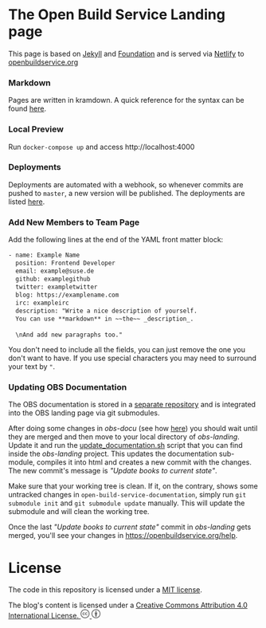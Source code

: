 The Open Build Service Landing page
===================================

This page is based on [Jekyll](https://github.com/mojombo/jekyll) and [Foundation](http://foundation.zurb.com/)
and is served via [Netlify](https://www.netlify.com/) to [openbuildservice.org](http://www.openbuildservice.org)

### Markdown

Pages are written in kramdown. A quick reference for the syntax can be found
[here](https://kramdown.gettalong.org/quickref.html).

### Local Preview

Run `docker-compose up` and access http://localhost:4000

### Deployments

Deployments are automated with a webhook, so whenever commits are pushed to
`master`, a new version will be published. The deployments are listed
[here](https://app.netlify.com/sites/openbuildservice/deploys).

### Add New Members to Team Page

Add the following lines at the end of the YAML front matter block:

```
- name: Example Name
  position: Frontend Developer
  email: example@suse.de
  github: examplegithub
  twitter: exampletwitter
  blog: https://examplename.com
  irc: exampleirc
  description: "Write a nice description of yourself.
  You can use **markdown** in ~~the~~ _description_.

  \nAnd add new paragraphs too."
```

You don't need to include all the fields, you can just remove the one you don't want to have.
If you use special characters you may need to surround your text by `"`.


### Updating OBS Documentation

The OBS documentation is stored in a [separate repository](https://github.com/openSUSE/obs-docu)
and is integrated into the OBS landing page via git submodules.

After doing some changes in _obs-docu_ (see how [here](https://github.com/openSUSE/obs-docu#update-documentation)) you should wait until they are
merged and then move to your local directory of _obs-landing_. Update it and run the [update_documentation.sh](update_documentation.sh) script that
you can find inside the _obs-landing_ project. This updates the documentation sub-module, compiles it into html and creates a new commit with the
changes. The new commit's message is _"Update books to current state"_.

Make sure that your working tree is clean. If it, on the contrary, shows some untracked changes in
`open-build-service-documentation`, simply run `git submodule init` and `git submodule update` manually. This will update the submodule and will clean the working tree.

Once the last _"Update books to current state"_ commit in _obs-landing_ gets merged, you'll see your changes in https://openbuildservice.org/help.

# License

The code in this repository is licensed under a [MIT license](LICENSE).

The blog's content is licensed under a <a rel="license" href="http://creativecommons.org/licenses/by/4.0/">Creative Commons Attribution 4.0 International License.
<img alt="CC" src="/images/icons/cc.png" width="18px"/>
<img alt="BY" src="/images/icons/by.png" width="18px"/>
